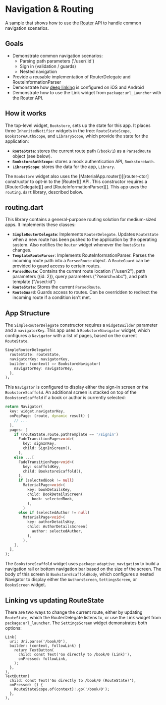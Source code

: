 # Navigation & Routing
A sample that shows how to use the [Router](https://api.flutter.dev/flutter/widgets/Router-class.html) API to handle common navigation
scenarios.

## Goals
- Demonstrate common navigation scenarios:
    - Parsing path parameters ('/user/:id')
    - Sign in (validation / guards)
    - Nested navigation
- Provide a reusable implementation of RouterDelegate and RouteInformationParser
- Demonstrate how [deep linking](https://docs.flutter.dev/development/ui/navigation/deep-linking) is configured on iOS and Android
- Demonstrate how to use the Link widget from `package:url_Launcher` with the
  Router API.

## How it works
The top-level widget, `Bookstore`, sets up the state for this app. It places
three `InheritedNotifier` widgets in the tree: `RouteStateScope`,
`BookstoreAuthScope`, and `LibraryScope`, which provide the state for the
application:

- **`RouteState`**: stores the current route path (`/book/1`) as a `ParsedRoute`
  object (see below).
- **`BookstoreAuthScope`**: stores a mock authentication API, `BookstoreAuth`.
- **`LibraryScope`**: stores the data for the app, `Library`.

The `Bookstore` widget also uses the [MaterialApp.router()][router-ctor]
constructor to opt-in to the [Router][] API. This constructor requires a
[RouterDelegate][] and [RouteInformationParser][]. This app uses the
`routing.dart` library, described below.

## routing.dart
This library contains a general-purpose routing solution for medium-sized apps.
It implements these classes:

- **`SimpleRouterDelegate`**: Implements `RouterDelegate`. Updates `RouteState` when
  a new route has been pushed to the application by the operating system. Also
  notifies the `Router` widget whenever the `RouteState` changes.
- **`TemplateRouteParser`**: Implements RouteInformationParser. Parses the
  incoming route path into a `ParsedRoute` object. A `RouteGuard` can be
  provided to guard access to certain routes.
- **`ParsedRoute`**: Contains the current route location ("/user/2"), path
  parameters ({id: 2}), query parameters ("?search=abc"), and path template
  ("/user/:id")
- **`RouteState`**: Stores the current `ParsedRoute`.
- **`RouteGuard`**: Guards access to routes. Can be overridden to redirect the
  incoming route if a condition isn't met.

## App Structure

The `SimpleRouterDelegate` constructor requires a `WidgetBuilder` parameter and
a `navigatorKey`. This app uses a `BookstoreNavigator` widget, which configures
a `Navigator` with a list of pages, based on the current `RouteState`.

```dart
SimpleRouterDelegate(
  routeState: routeState,
  navigatorKey: navigatorKey,
  builder: (context) => BookstoreNavigator(
    navigatorKey: navigatorKey,
  ),
);
```

This `Navigator` is configured to display either the sign-in screen or the
`BookstoreScaffold`. An additional screen is stacked on top of the
`BookstoreScaffold` if a book or author is currently selected:

```dart
return Navigator(
  key: widget.navigatorKey,
  onPopPage: (route, dynamic result) {
    // ...
  },
  pages: [
    if (routeState.route.pathTemplate == '/signin')
      FadeTransitionPage<void>(
        key: signInKey,
        child: SignInScreen(),
      ),
    else ...[
      FadeTransitionPage<void>(
        key: scaffoldKey,
        child: BookstoreScaffold(),
      ),
      if (selectedBook != null)
        MaterialPage<void>(
          key: bookDetailsKey,
          child: BookDetailsScreen(
            book: selectedBook,
          ),
        )
      else if (selectedAuthor != null)
        MaterialPage<void>(
          key: authorDetailsKey,
          child: AuthorDetailsScreen(
            author: selectedAuthor,
          ),
        ),
    ],
  ],
);
```

The `BookstoreScaffold` widget uses `package:adaptive_navigation` to build a
navigation rail or bottom navigation bar based on the size of the screen. The
body of this screen is `BookstoreScaffoldBody`, which configures a nested
Navigator to display either the `AuthorsScreen`, `SettingsScreen`, or
`BooksScreen` widget.

## Linking vs updating RouteState

There are two ways to change the current route, either by updating `RouteState`,
which the RouterDelegate listens to, or use the Link widget from
`package:url_launcher`. The `SettingsScreen` widget demonstrates both options:

```
Link(
  uri: Uri.parse('/book/0'),
  builder: (context, followLink) {
    return TextButton(
      child: const Text('Go directly to /book/0 (Link)'),
      onPressed: followLink,
    );
  },
),
TextButton(
  child: const Text('Go directly to /book/0 (RouteState)'),
  onPressed: () {
    RouteStateScope.of(context)!.go('/book/0');
  },
),
```
